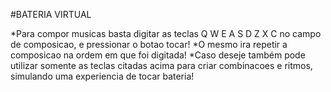 #BATERIA VIRTUAL

*Para compor musicas basta digitar as teclas Q W E A S D Z X C no campo de composicao, e pressionar o botao tocar!
*O mesmo ira repetir a composicao na ordem em que foi digitada!
*Caso deseje também pode utilizar somente as teclas citadas acima para criar combinacoes e ritmos, simulando uma experiencia de tocar bateria!
